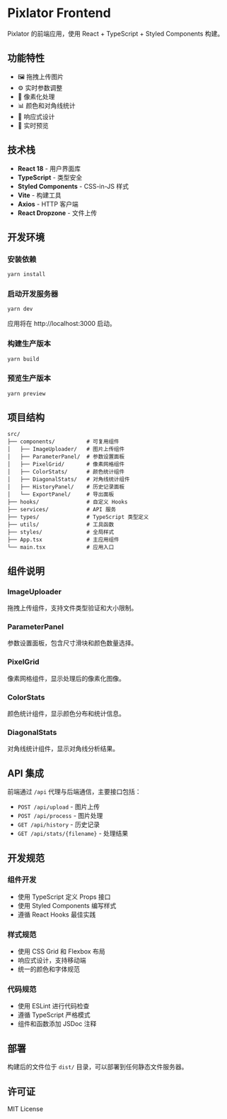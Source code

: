 # Pixlator Frontend

Pixlator 的前端应用，使用 React + TypeScript + Styled Components 构建。

## 功能特性

- 🖼️ 拖拽上传图片
- ⚙️ 实时参数调整
- 🎨 像素化处理
- 📊 颜色和对角线统计
- 📱 响应式设计
- 🔄 实时预览

## 技术栈

- **React 18** - 用户界面库
- **TypeScript** - 类型安全
- **Styled Components** - CSS-in-JS 样式
- **Vite** - 构建工具
- **Axios** - HTTP 客户端
- **React Dropzone** - 文件上传

## 开发环境

### 安装依赖

```bash
yarn install
```

### 启动开发服务器

```bash
yarn dev
```

应用将在 http://localhost:3000 启动。

### 构建生产版本

```bash
yarn build
```

### 预览生产版本

```bash
yarn preview
```

## 项目结构

```
src/
├── components/          # 可复用组件
│   ├── ImageUploader/   # 图片上传组件
│   ├── ParameterPanel/  # 参数设置面板
│   ├── PixelGrid/       # 像素网格组件
│   ├── ColorStats/      # 颜色统计组件
│   ├── DiagonalStats/   # 对角线统计组件
│   ├── HistoryPanel/    # 历史记录面板
│   └── ExportPanel/     # 导出面板
├── hooks/               # 自定义 Hooks
├── services/            # API 服务
├── types/               # TypeScript 类型定义
├── utils/               # 工具函数
├── styles/              # 全局样式
├── App.tsx              # 主应用组件
└── main.tsx             # 应用入口
```

## 组件说明

### ImageUploader
拖拽上传组件，支持文件类型验证和大小限制。

### ParameterPanel
参数设置面板，包含尺寸滑块和颜色数量选择。

### PixelGrid
像素网格组件，显示处理后的像素化图像。

### ColorStats
颜色统计组件，显示颜色分布和统计信息。

### DiagonalStats
对角线统计组件，显示对角线分析结果。

## API 集成

前端通过 `/api` 代理与后端通信，主要接口包括：

- `POST /api/upload` - 图片上传
- `POST /api/process` - 图片处理
- `GET /api/history` - 历史记录
- `GET /api/stats/{filename}` - 处理结果

## 开发规范

### 组件开发
- 使用 TypeScript 定义 Props 接口
- 使用 Styled Components 编写样式
- 遵循 React Hooks 最佳实践

### 样式规范
- 使用 CSS Grid 和 Flexbox 布局
- 响应式设计，支持移动端
- 统一的颜色和字体规范

### 代码规范
- 使用 ESLint 进行代码检查
- 遵循 TypeScript 严格模式
- 组件和函数添加 JSDoc 注释

## 部署

构建后的文件位于 `dist/` 目录，可以部署到任何静态文件服务器。

## 许可证

MIT License 